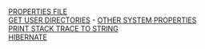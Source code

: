 [PROPERTIES FILE](properties/README.md)
<br>
[GET USER DIRECTORIES](system/README.md) - <a href="https://docs.oracle.com/javase/tutorial/essential/environment/sysprop.html" target="_blank">OTHER SYSTEM PROPERTIES</a>
<br>
[PRINT STACK TRACE TO STRING](string/README.md)
<br>
[HIBERNATE](hibernate/README.md)

